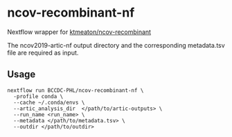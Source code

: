 # ncov-recombinant-nf

Nextflow wrapper for [ktmeaton/ncov-recombinant](https://github.com/ktmeaton/ncov-recombinant)

The ncov2019-artic-nf output directory and the corresponding metadata.tsv file are required as input.

## Usage

```
nextflow run BCCDC-PHL/ncov-recombinant-nf \
  -profile conda \
  --cache ~/.conda/envs \
  --artic_analysis_dir  </path/to/artic-outputs> \
  --run_name <run_name> \
  --metadata </path/to/metadata.tsv> \
  --outdir </path/to/outdir>

```


